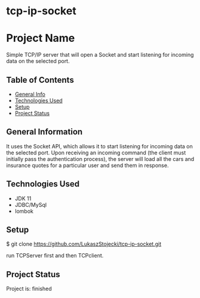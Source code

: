 # tcp-ip-socket

# Project Name
 
Simple TCP/IP server that will open a Socket and start listening for incoming data on the selected port.

## Table of Contents
* [General Info](#general-information)
* [Technologies Used](#technologies-used)
* [Setup](#setup)
* [Project Status](#project-status)

## General Information
It uses the Socket API, which allows it to start listening for incoming data on the selected port.
Upon receiving an incoming command (the client must initially pass the authentication process), the server will load all the cars and insurance quotes for a particular user and send them in response.

## Technologies Used
- JDK 11
- JDBC/MySql
- lombok

## Setup

$ git clone https://github.com/LukaszStojecki/tcp-ip-socket.git

run TCPServer first and then TCPclient. 

## Project Status
Project is: finished
